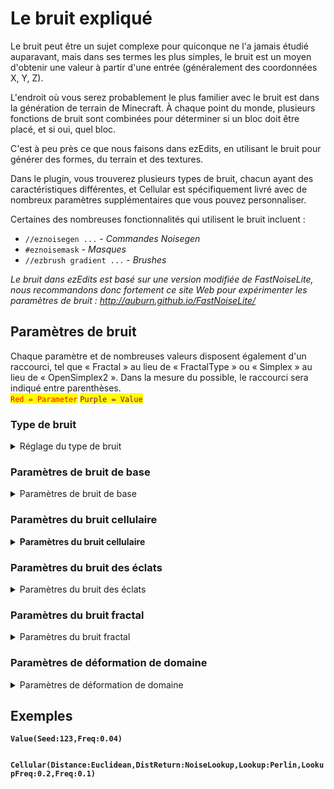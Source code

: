 # Le bruit expliqué

Le bruit peut être un sujet complexe pour quiconque ne l'a jamais étudié auparavant, mais dans ses termes les plus simples, le bruit est un moyen d'obtenir une valeur à partir d'une entrée (généralement des coordonnées X, Y, Z).

L'endroit où vous serez probablement le plus familier avec le bruit est dans la génération de terrain de Minecraft. À chaque point du monde, plusieurs fonctions de bruit sont combinées pour déterminer si un bloc doit être placé, et si oui, quel bloc.

C'est à peu près ce que nous faisons dans ezEdits, en utilisant le bruit pour générer des formes, du terrain et des textures.



Dans le plugin, vous trouverez plusieurs types de bruit, chacun ayant des caractéristiques différentes, et Cellular est spécifiquement livré avec de nombreux paramètres supplémentaires que vous pouvez personnaliser.

Certaines des nombreuses fonctionnalités qui utilisent le bruit incluent :

* `//eznoisegen ...` - *Commandes Noisegen*
* `#eznoisemask` - *Masques*
* `//ezbrush gradient ...` - *Brushes*



_Le bruit dans ezEdits est basé sur une version modifiée de FastNoiseLite, nous recommandons donc fortement ce site Web pour expérimenter les paramètres de bruit :_ [_http://auburn.github.io/FastNoiseLite/_ ](http://auburn.github.io/FastNoiseLite/)

## Paramètres de bruit

Chaque paramètre et de nombreuses valeurs disposent également d'un raccourci, tel que « Fractal » au lieu de « FractalType » ou « Simplex » au lieu de « OpenSimplex2 ». Dans la mesure du possible, le raccourci sera indiqué entre parenthèses.\
<mark style="color:red;">`Red = Parameter`</mark>    <mark style="color:purple;">`Purple = Value`</mark>

&#x20;

### Type de bruit

<details>

<summary>Réglage du type de bruit<br><mark style="color:red;"></summary>

Définit le type de bruit à utiliser. Il s'agit du début de tout bruit et sera au format `Noise()`,  par exemple  `Perlin()`, où tous les autres paramètres seront placés entre parenthèses.

* <mark style="color:purple;">`Perlin (per)`</mark>
* <mark style="color:purple;">`OpenSimplex2 (simplex)`</mark>
* <mark style="color:purple;">`OpenSimplex2S (smooth)`</mark>
* <mark style="color:purple;">`Value (val)`</mark>
* <mark style="color:purple;">`ValueCubic (cubic)`</mark>
* <mark style="color:purple;">`White`</mark>
* <mark style="color:purple;">`Cellular (vor)`</mark>
* <mark style="color:purple;">`Shard`</mark>

</details>

### Paramètres de bruit de base

<details>

<summary>Paramètres de bruit de base</summary>

* <mark style="color:red;">`Seed`</mark>\
  Définit la valeur de départ pour le bruit. -1 ou aucune valeur entraînera une valeur de départ de bruit aléatoire.
* <mark style="color:red;">`Frequency (Freq)`</mark>\
  Définit la fréquence du bruit. Une fréquence plus élevée entraînera un bruit plus prononcé, une valeur plus basse entraînera un bruit plus doux.
* <mark style="color:red;">`Inverted (Invert)`</mark>\
  Inverser ou non la valeur du bruit. La valeur par défaut est false.
  * <mark style="color:purple;">`True`</mark>
  * <mark style="color:purple;">`False`</mark>
* <mark style="color:red;">`ValueMapping (Map)`</mark>\
  Indique s'il faut ignorer ou remplacer le mappage de valeurs. Par défaut, le bruit est échantillonné pour correspondre à une valeur comprise entre 0 et 1.
  * <mark style="color:purple;">`Default (Def)`</mark>
  * <mark style="color:purple;">`None (No)`</mark>
  * <mark style="color:purple;">`Override (OR)`</mark>\
    **Si annulé :**
    * <mark style="color:red;">`LowerBound (Min)`</mark>
    * <mark style="color:red;">`UpperBound (Max)`</mark>
* <mark style="color:red;">`YScaling (Y)`</mark>\
 Lors de l'utilisation de bruits 3D, cela peut être utilisé pour étirer ou écraser l'axe Y.

</details>

### Paramètres du bruit cellulaire

<details>

<summary><strong>Paramètres du bruit cellulaire</strong></summary>

* <mark style="color:red;">`CellularJitterModifier (Jitter)`</mark>\
 Contrôle généralement `0..1.0`\
  la gigue aléatoire ou la distribution des nœuds de bruit cellulaire, 0 étant une grille parfaite et 1 étant au maximum « aléatoire », sans chevauchement. Les valeurs supérieures à 1 commenceront à chevaucher leurs voisins.
* <mark style="color:red;">`CellularDistanceFunction (Distance)`</mark>\
 Contrôle la méthode mathématique utilisée pour déterminer la valeur de distance de chaque point à son nœud.
  * <mark style="color:purple;">`Euclidean`</mark>
  * <mark style="color:purple;">`EuclideanSq (sq)`</mark>
  * <mark style="color:purple;">`Manhattan (man)`</mark>
  * <mark style="color:purple;">`Hybrid`</mark>
  * <mark style="color:purple;">`Minkovski1 (m1)`</mark>
  * <mark style="color:purple;">`Minkowvki4 (m4)`</mark>
  * <mark style="color:purple;">`Minkowski99 (m99)`</mark>
  * <mark style="color:purple;">`Rounded (round)`</mark>
* <mark style="color:red;">`CellularReturnType (DistReturn)`</mark>\
  Contrôle la manière dont la valeur de distance est modifiée avant d'être renvoyée. Toutes les valeurs Distance2* font référence au deuxième nœud le plus proche au lieu du plus proche.
  * <mark style="color:purple;">`CellValue (cell)`</mark>
  * <mark style="color:purple;">`Distance (1)`</mark>
  * <mark style="color:purple;">`DistanceSquared (sq)`</mark>
  * <mark style="color:purple;">`DistanceInverse (inv)`</mark>
  * <mark style="color:purple;">`DistanceLog (log)`</mark>
  * <mark style="color:purple;">`DistanceExp (exp)`</mark>
  * <mark style="color:purple;">`Distance2 (2)`</mark>
  * <mark style="color:purple;">`Distance2Add (2add)`</mark>
  * <mark style="color:purple;">`Distance2Add (2sub)`</mark>
  * <mark style="color:purple;">`Distance2Add (2mul)`</mark>
  * <mark style="color:purple;">`Distance2Add (2div)`</mark>
  * <mark style="color:purple;">`Distance2Sq (2sq)`</mark>
  * <mark style="color:purple;">`Distance2Inv (2inv)`</mark>
  * <mark style="color:purple;">`Distance2Log (2log)`</mark>
  * <mark style="color:purple;">`Distance2Exp (2exp)`</mark>
  * <mark style="color:purple;">`Edge`</mark>
  * <mark style="color:purple;">`Rounded (round)`</mark>
  * <mark style="color:purple;">`NoiseLookup (noise)`</mark>\
    **Paramètres de recherche de bruit supplémentaires :**
    * <mark style="color:red;">`CellularNoiseLookup (Lookup)`</mark>\
      Lorsque vous utilisez le type de retour NoiseLookup, cela contrôle le bruit sous-jacent sur lequel superposer le bruit cellulaire.
      * <mark style="color:purple;">`Perlin (per)`</mark>
      * <mark style="color:purple;">`OpenSimplex2 (simplex)`</mark>
      * <mark style="color:purple;">`OpenSimplex2S (smooth)`</mark>
      * <mark style="color:purple;">`Value (val)`</mark>
      * <mark style="color:purple;">`ValueCubic (cubic)`</mark>
      * <mark style="color:purple;">`White`</mark>
      * <mark style="color:purple;">`Cellular (vor)`</mark>
    * <mark style="color:red;">`CellularNoiseLookupFrequency (DistReturn)`</mark>\
      Contrôle la fréquence du bruit sous-jacent.

</details>

### Paramètres du bruit des éclats

<details>

<summary>Paramètres du bruit des éclats</summary>

* <mark style="color:red;">`Sharpness (Sharp)`</mark>\
  Contrôle généralement `0..1.0`\
  la netteté du motif pour le bruit des éclats. Les valeurs élevées ont des bords plus définis dans le motif, tandis que les valeurs faibles apparaîtront plus floues.

</details>

### Paramètres du bruit fractal

<details>

<summary>Paramètres du bruit fractal</summary>

* <mark style="color:red;">`FractalType (Fractal)`</mark>\
 Définit le type de bruit fractal à utiliser.
  * <mark style="color:purple;">`None (No)`</mark>
  * <mark style="color:purple;">`FBm`</mark>
  * <mark style="color:purple;">`Ridged`</mark>
  * <mark style="color:purple;">`PingPong (PP)`</mark>\
    **Paramètre fractal PingPong supplémentaire :**
    * <mark style="color:red;">`PingPongStrength (PPStr)`</mark>

**Si le type fractal est autre que 
celui sélectionné :**

* <mark style="color:red;">`Octaves (Oct)`</mark>\
 Définit le nombre de couches de bruit fractal à utiliser.
* <mark style="color:red;">`Lacunarity (Lac)`</mark>\
  Définit l'échelle de chaque couche fractale. Les valeurs > 1 augmenteront effectivement la fréquence de chaque couche, les valeurs < 1 réduiront effectivement la fréquence de chaque couche.
* <mark style="color:red;">`Gain`</mark>\
  Définit la force relative de chaque couche fractale. Les valeurs < 1 diminueront la force de chaque couche, les valeurs > 1 augmenteront.
* <mark style="color:red;">`WeightedStrength (Weighted)`</mark>\
 Définit la réactivité de la force de chaque couche à la valeur du bruit.

</details>

### Paramètres de déformation de domaine

<details>

<summary>Paramètres de déformation de domaine</summary>

* <mark style="color:red;">`DomainWarpType (Warp)`</mark>\
  Définit le type de déformation de domaine à utiliser.
  * <mark style="color:purple;">`None (No)`</mark>
  * <mark style="color:purple;">`BasicGrid (Grid)`</mark>
  * <mark style="color:purple;">`OpenSimplex2 (Simplex)`</mark>
  * <mark style="color:purple;">`OpenSimplex2Reduced (Reduced)`</mark>
  * <mark style="color:purple;">`Flow`</mark>
  * <mark style="color:purple;">`Turbulence (Turb)`</mark>

**Si le type de déformation de domaine est autre que celui sélectionné :**

* <mark style="color:red;">`DomainWarpFreq (WarpFreq)`</mark>\
 Définit la fréquence de la déformation du domaine.
* <mark style="color:red;">`DomainWarpOct (WarpOct)`</mark>\
 Définit le nombre de couches pour la déformation de domaine.
* <mark style="color:red;">`DomainWarpGain (WarpGain)`</mark>\
  Définit la force relative de chaque couche de déformation de domaine.
* <mark style="color:red;">`DomainWarpAmp (WarpAmp)`</mark>\
  Définit l'amplitude globale (force) de la déformation du domaine.
* <mark style="color:red;">`DomainWarpFrac (WarpFrac)`</mark>\
  Définit le type fractal spécifique de déformation de domaine à utiliser.
  * <mark style="color:purple;">`None (No)`</mark>
  * <mark style="color:purple;">`DomainWarpIndependent (ind)`</mark>
  * <mark style="color:purple;">`DomainWarpProgressive (prog)`</mark>
* <mark style="color:red;">`DomainWarpLacunarity (WarpLac)`</mark>\
  Définit l'échelle de chaque couche de déformation de domaine.

</details>



## Exemples

**`Value(Seed:123,Freq:0.04)`**

<figure><img src="../.gitbook/assets/2024-01-10_20.38.35.png" alt=""><figcaption></figcaption></figure>

**`Cellular(Distance:Euclidean,DistReturn:NoiseLookup,Lookup:Perlin,LookupFreq:0.2,Freq:0.1)`**

<figure><img src="../.gitbook/assets/2024-01-10_20.41.26.png" alt=""><figcaption></figcaption></figure>
